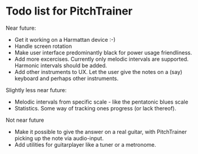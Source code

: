 # Todo list for PitchTrainer #

Near future:

  * Get it working on a Harmattan device :-)
  * Handle screen rotation
  * Make user interface predominantly black for power usage friendliness.
  * Add more excercises. Currently only melodic intervals are supported. Harmonic intervals should be added.
  * Add other instruments to UX. Let the user give the notes on a (say) keyboard and perhaps other instruments.

Slightly less near future:

  * Melodic intervals from specific scale - like the pentatonic blues scale
  * Statistics. Some way of tracking ones progress (or lack thereof).

Not near future
  * Make it possible to give the answer on a real guitar, with PitchTrainer picking up the note via audio-input.
  * Add utilities for guitarplayer like a tuner or a metronome.
